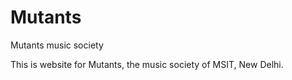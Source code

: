 # Mutants
Mutants music society

This is website for Mutants, the music society of MSIT, New Delhi.
